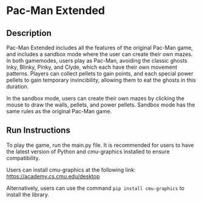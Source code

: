 # Pac-Man Extended

## Description

Pac-Man Extended includes all the features of the original Pac-Man game, and includes a sandbox mode where the user can create their own mazes. In both gamemodes, users play as Pac-Man, avoiding the classic ghosts Inky, Blinky, Pinky, and Clyde, which each have their own movement patterns. Players can collect pellets to gain points, and each special power pellets to gain temporary invincibility, allowing them to eat the ghosts in this duration.

In the sandbox mode, users can create their own mazes by clicking the mouse to draw the walls, pellets, and power pellets. Sandbox mode has the same rules as the original Pac-Man game.

## Run Instructions

To play the game, run the main.py file. It is recommended for users to have the latest version of Python and cmu-graphics installed to ensure compatibility.

Users can install cmu-graphics at the following link: https://academy.cs.cmu.edu/desktop

Alternatively, users can use the command `pip install cmu-graphics` to install the library.


